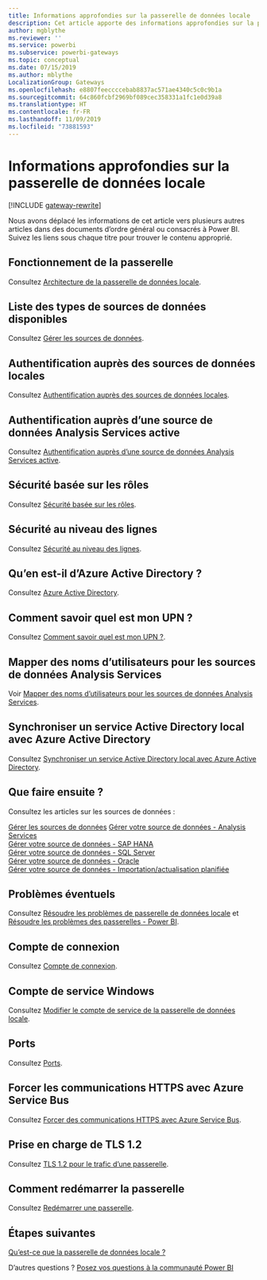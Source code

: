 ```yaml
---
title: Informations approfondies sur la passerelle de données locale
description: Cet article apporte des informations approfondies sur la passerelle locale. Il examine le fonctionnement du service avec Azure Active Directory et votre annuaire Active Directory local lorsque vous utilisez Analysis Services
author: mgblythe
ms.reviewer: ''
ms.service: powerbi
ms.subservice: powerbi-gateways
ms.topic: conceptual
ms.date: 07/15/2019
ms.author: mblythe
LocalizationGroup: Gateways
ms.openlocfilehash: e8807feeccccebab8837ac571ae4340c5c0c9b1a
ms.sourcegitcommit: 64c860fcbf2969bf089cec358331a1fc1e0d39a8
ms.translationtype: HT
ms.contentlocale: fr-FR
ms.lasthandoff: 11/09/2019
ms.locfileid: "73881593"
---
```

# <a name="on-premises-data-gateway-in-depth"></a>Informations approfondies sur la passerelle de données locale

[!INCLUDE [gateway-rewrite](includes/gateway-rewrite.md)]

Nous avons déplacé les informations de cet article vers plusieurs autres articles dans des documents d’ordre général ou consacrés à Power BI. Suivez les liens sous chaque titre pour trouver le contenu approprié.

## <a name="how-the-gateway-works"></a>Fonctionnement de la passerelle

Consultez [Architecture de la passerelle de données locale](/data-integration/gateway/service-gateway-onprem-indepth).

## <a name="list-of-available-data-source-types"></a>Liste des types de sources de données disponibles

Consultez [Gérer les sources de données](service-gateway-data-sources.md).

## <a name="authentication-to-on-premises-data-sources"></a>Authentification auprès des sources de données locales

Consultez [Authentification auprès des sources de données locales](/data-integration/gateway/service-gateway-onprem-indepth#authentication-to-on-premises-data-sources).

## <a name="authentication-to-a-live-analysis-services-data-source"></a>Authentification auprès d’une source de données Analysis Services active

Consultez [Authentification auprès d’une source de données Analysis Services active](service-gateway-enterprise-manage-ssas.md#authentication-to-a-live-analysis-services-data-source).

## <a name="role-based-security"></a>Sécurité basée sur les rôles

Consultez [Sécurité basée sur les rôles](service-gateway-enterprise-manage-ssas.md#role-based-security).

## <a name="row-level-security"></a>Sécurité au niveau des lignes

Consultez [Sécurité au niveau des lignes](service-gateway-enterprise-manage-ssas.md#row-level-security).

## <a name="what-about-azure-active-directory"></a>Qu’en est-il d’Azure Active Directory ?

Consultez [Azure Active Directory](/data-integration/gateway/service-gateway-onprem-indepth#azure-active-directory).

## <a name="how-do-i-tell-what-my-upn-is"></a>Comment savoir quel est mon UPN ?

Consultez [Comment savoir quel est mon UPN ?](/data-integration/gateway/service-gateway-onprem-indepth#how-do-i-tell-what-my-upn-is).

## <a name="map-user-names-for-analysis-services-data-sources"></a>Mapper des noms d’utilisateurs pour les sources de données Analysis Services

Voir [Mapper des noms d’utilisateurs pour les sources de données Analysis Services](service-gateway-enterprise-manage-ssas.md#map-user-names-for-analysis-services-data-sources).

## <a name="synchronize-an-on-premises-active-directory-with-azure-active-directory"></a>Synchroniser un service Active Directory local avec Azure Active Directory

Consultez [Synchroniser un service Active Directory local avec Azure Active Directory](/data-integration/gateway/service-gateway-onprem-indepth#synchronize-an-on-premises-active-directory-with-azure-active-directory).

## <a name="what-to-do-next"></a>Que faire ensuite ?

Consultez les articles sur les sources de données :

[Gérer les sources de données](service-gateway-data-sources.md)
[Gérer votre source de données - Analysis Services](service-gateway-enterprise-manage-ssas.md)  
[Gérer votre source de données - SAP HANA](service-gateway-enterprise-manage-sap.md)  
[Gérer votre source de données - SQL Server](service-gateway-enterprise-manage-sql.md)  
[Gérer votre source de données - Oracle](service-gateway-onprem-manage-oracle.md)  
[Gérer votre source de données - Importation/actualisation planifiée](service-gateway-enterprise-manage-scheduled-refresh.md)  

## <a name="where-things-can-go-wrong"></a>Problèmes éventuels

Consultez [Résoudre les problèmes de passerelle de données locale](/data-integration/gateway/service-gateway-tshoot) et [Résoudre les problèmes des passerelles - Power BI](service-gateway-onprem-tshoot.md).

## <a name="sign-in-account"></a>Compte de connexion

Consultez [Compte de connexion](/data-integration/gateway/service-gateway-onprem-indepth#sign-in-account).

## <a name="windows-service-account"></a>Compte de service Windows

Consultez [Modifier le compte de service de la passerelle de données locale](/data-integration/gateway/service-gateway-service-account).

## <a name="ports"></a>Ports

Consultez [Ports](/data-integration/gateway/service-gateway-communication#ports).

## <a name="forcing-https-communication-with-azure-service-bus"></a>Forcer les communications HTTPS avec Azure Service Bus

Consultez [Forcer des communications HTTPS avec Azure Service Bus](/data-integration/gateway/service-gateway-communication#force-https-communication-with-azure-service-bus).

## <a name="support-for-tls-12"></a>Prise en charge de TLS 1.2

Consultez [TLS 1.2 pour le trafic d’une passerelle](/data-integration/gateway/service-gateway-communication#tls-12-for-gateway-traffic).

## <a name="how-to-restart-the-gateway"></a>Comment redémarrer la passerelle

Consultez [Redémarrer une passerelle](/data-integration/gateway/service-gateway-restart).

## <a name="next-steps"></a>Étapes suivantes

[Qu’est-ce que la passerelle de données locale ?](service-gateway-onprem.md)

D’autres questions ? [Posez vos questions à la communauté Power BI](https://community.powerbi.com/)
